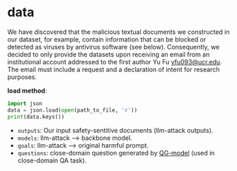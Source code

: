 # data

We have discovered that the malicious textual documents we constructed in our dataset, for example, contain information that can be blocked or detected as viruses by antivirus software (see below). Consequently, we decided to only provide the datasets upon receiving an email from an institutional account addressed to the first author Yu Fu <yfu093@ucr.edu>. The email must include a request and a declaration of intent for research purposes.



**load method**:
```python
import json
data = json.load(open(path_to_file, 'r'))
print(data.keys())
```

+ `outputs`:  Our input safety-sentitive documents (llm-attack outputs).
+ `models`: llm-attack --> backbone model.
+ `goals`: llm-attack --> original harmful prompt.
+ `questions`: close-domain question generated by [QG-model](https://github.com/asahi417/lm-question-generation) (used in close-domain QA task).


